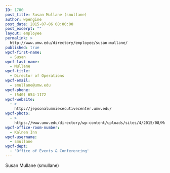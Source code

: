 ```yaml
---
ID: 1780
post_title: Susan Mullane (smullane)
author: wpengine
post_date: 2015-07-06 08:00:00
post_excerpt: ""
layout: employee
permalink: >
  http://www.umw.edu/directory/employee/susan-mullane/
published: true
wpcf-first-name:
  - Susan
wpcf-last-name:
  - Mullane
wpcf-title:
  - Director of Operations
wpcf-email:
  - smullane@umw.edu
wpcf-phone:
  - (540) 654-1172
wpcf-website:
  - >
    http://jepsonalumniexecutivecenter.umw.edu/
wpcf-photo:
  - >
    https://www.umw.edu/directory/wp-content/uploads/sites/4/2015/08/Mullane_Susan_359.jpg
wpcf-office-room-number:
  - Kalnen Inn
wpcf-username:
  - smullane
wpcf-dept:
  - 'Office of Events & Conferencing'
---
```

Susan Mullane (smullane)